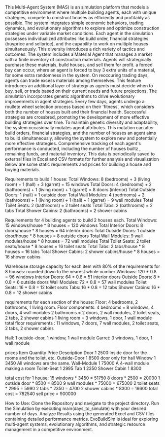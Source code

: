 This Multi-Agent System (MAS) is an simulation platform that models a competitive environment where multiple building agents, 
each with unique strategies, compete to construct houses as efficiently and profitably as possible.
The system integrates simple economic behaviors, 
trading dynamics, and evolutionary algorithms to explore and optimize construction strategies under variable market conditions.
Each agent in the simulation possesses individualized attributes like build order, financial strategies (buyprice and sellprice),
and the capability to work on multiple houses simultaneously. This diversity introduces a rich variety of tactics and outcomes.
The system includes a Material Agent that manages a market with a finite inventory of construction materials. 
Agents will strategically purchase these materials, build houses, and sell them for profit.
a forced buy can occur, where an agent is forced to buy 3 extra units of a material, for some extra randomness in the system.
 On reoccuring trading days, agents can trade excess materials among themselves. This feature introduces an 
additional layer of strategy as agents must decide when to buy, sell, or trade based on their current needs and future projections.
The simulation incorporates genetic algorithms to drive evolutionary improvements in agent strategies. Every few days, agents undergo a roullete wheel 
selection process based on their 'fitness', which considers both the number of houses built and their financial health. 
Successful strategies are crossbred, promoting the development of more effective building strategies over time.
To maintain genetic diversity and adaptability, the system occasionally mutates agent attributes. This mutation can alter build orders, financial strategies, 
and the number of houses an agent aims to build simultaneously, allowing the system to explore new and potentially more effective strategies.
Comprehensive tracking of each agent's performance is conducted, including the number of houses builtz    , remaining funds, and material inventory. 
This data is periodically saved to external files in Excel and CSV formats for further analysis and visualization
Below are some static requirements and prices for building a house and buying materials.

Requirements to build 1 house:
Total Windows: 8 (bedrooms) + 3 (living room) + 1 (hall) + 3 (garret) = 15 windows
Total Doors: 4 (bedrooms) + 2 (bathrooms) + 1 (living room) + 1 (garret) = 8 doors (interior)
Total Outside Doors: 1 (hall) = 1 outside door
Total Wall Modules: 4 (bedrooms) + 2 (bathrooms) + 1 (living room) + 1 (hall) + 1 (garret) = 9 wall modules
Total Toilet Seats: 2 (bathrooms) = 2 toilet seats
Total Tabs: 2 (bathrooms) = 2 tabs
Total Shower Cabins: 2 (bathrooms) = 2 shower cabins

Requirements for 4 building agents to build 2 houses each. 
Total Windows: 15 windows/house * 8 houses = 120 windows
Total Interior Doors: 8 doors/house * 8 houses = 64 interior doors
Total Outside Doors: 1 outside door/house * 8 houses = 8 outside doors
Total Wall Modules: 9 wall modules/house * 8 houses = 72 wall modules
Total Toilet Seats: 2 toilet seats/house * 8 houses = 16 toilet seats
Total Tabs: 2 tabs/house * 8 houses = 16 tabs
Total Shower Cabins: 2 shower cabins/house * 8 houses = 16 shower cabins

Warehouse storage capacity for each item with 80% of the requirements for 8 houses:
rounded down to the nearest whole number
Windows: 120 * 0.8 = 96 windows
Interior Doors: 64 * 0.8 = 51 interior doors
Outside Doors: 8 * 0.8 = 6 outside doors
Wall Modules: 72 * 0.8 = 57 wall modules 
Toilet Seats: 16 * 0.8 = 12 toilet seats
Tabs: 16 * 0.8 = 12 tabs
Shower Cabins: 16 * 0.8 = 12 shower cabins

requirements for each section of the house:
Floor: 4 bedrooms, 2 bathrooms, 1 living room.
Floor components: 
4 bedrooms = 8 windows, 4 doors, 4 wall modules
2 bathrooms =  2 doors, 2 wall modules, 2 toilet seats, 2 tabs, 2 shower cabins
1 living room = 3 windows, 1 door, 1 wall module
total floor requirements : 11 windows, 7 doors, 7 wall modules, 2 toilet seats, 2 tabs, 2 shower cabins

Hall: 1 outside-door, 1 window, 1 wall module
Garret: 3 windows, 1 door, 1 wall module

prices
Item           Quantity    Price    Description
Door           1           2500     Inside door for the rooms and the toilet, etc.
Outside-Door   1           8500     door only for hall
Window         1           3450     All windows are the same.
Wall-Module    1           75000    A 4-wall module making a room
Toilet-Seat    1           2995
Tab            1           2350
Shower Cabin   1           8300

total cost for 1 house:
15 windows * 3450 = 51750
8 doors * 2500 = 20000
1 outside door * 8500 = 8500
9 wall modules * 75000 = 675000
2 toilet seats * 2995 = 5990
2 tabs * 2350 = 4700
2 shower cabins * 8300 = 16600
total cost = 782540
sell price = 900000

How to Use:
Clone the Repository and navigate to the project directory.
Run the Simulation by executing main(days_to_simulate) with your desired number of days.
Analyze Results using the generated Excel and CSV files containing detailed performance metrics.
EvoBuildSim is ideal for exploring multi-agent systems, evolutionary algorithms, and strategic resource management in a competitive environment.
